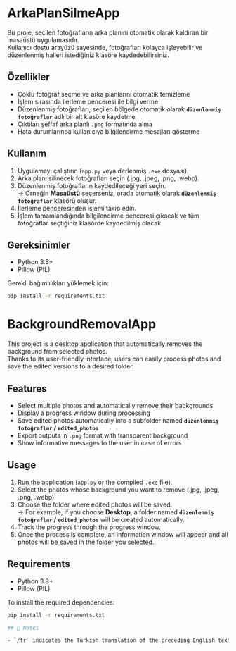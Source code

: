 # ArkaPlanSilmeApp

Bu proje, seçilen fotoğrafların arka planını otomatik olarak kaldıran bir masaüstü uygulamasıdır.  
Kullanıcı dostu arayüzü sayesinde, fotoğrafları kolayca işleyebilir ve düzenlenmiş halleri istediğiniz klasöre kaydedebilirsiniz.

## Özellikler
- Çoklu fotoğraf seçme ve arka planlarını otomatik temizleme
- İşlem sırasında ilerleme penceresi ile bilgi verme
- Düzenlenmiş fotoğrafları, seçilen bölgede otomatik olarak **`düzenlenmiş fotoğraflar`** adlı bir alt klasöre kaydetme
- Çıktıları şeffaf arka planlı `.png` formatında alma
- Hata durumlarında kullanıcıya bilgilendirme mesajları gösterme

## Kullanım
1. Uygulamayı çalıştırın (`app.py` veya derlenmiş `.exe` dosyası).
2. Arka planı silinecek fotoğrafları seçin (.jpg, .jpeg, .png, .webp).
3. Düzenlenmiş fotoğrafların kaydedileceği yeri seçin.  
   → Örneğin **Masaüstü** seçerseniz, orada otomatik olarak **`düzenlenmiş fotoğraflar`** klasörü oluşur.
4. İlerleme penceresinden işlemi takip edin.
5. İşlem tamamlandığında bilgilendirme penceresi çıkacak ve tüm fotoğraflar seçtiğiniz klasörde kaydedilmiş olacak.

## Gereksinimler
- Python 3.8+
- Pillow (PIL)

Gerekli bağımlılıkları yüklemek için:
```bash
pip install -r requirements.txt
```

# BackgroundRemovalApp

This project is a desktop application that automatically removes the background from selected photos.  
Thanks to its user-friendly interface, users can easily process photos and save the edited versions to a desired folder.

## Features
- Select multiple photos and automatically remove their backgrounds
- Display a progress window during processing
- Save edited photos automatically into a subfolder named **`düzenlenmiş fotoğraflar` / `edited_photos`**
- Export outputs in `.png` format with transparent background
- Show informative messages to the user in case of errors

## Usage
1. Run the application (`app.py` or the compiled `.exe` file).
2. Select the photos whose background you want to remove (.jpg, .jpeg, .png, .webp).
3. Choose the folder where edited photos will be saved.  
   → For example, if you choose **Desktop**, a folder named **`düzenlenmiş fotoğraflar` / `edited_photos`** will be created automatically.
4. Track the progress through the progress window.
5. Once the process is complete, an information window will appear and all photos will be saved in the folder you selected.

## Requirements
- Python 3.8+
- Pillow (PIL)

To install the required dependencies:
```bash
pip install -r requirements.txt

## 📝 Notes  

- `/tr` indicates the Turkish translation of the preceding English text.




